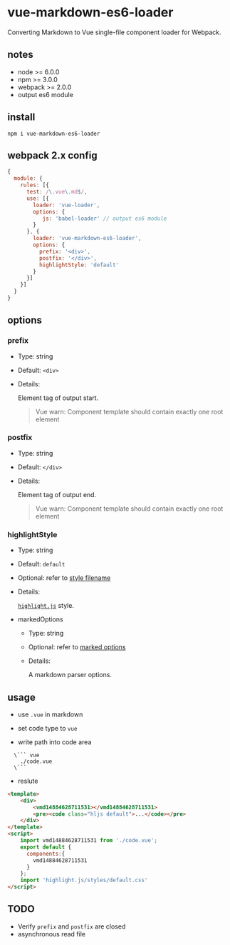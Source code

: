 # vue-markdown-es6-loader

Converting Markdown to Vue single-file component loader for Webpack.

## notes

* node >= 6.0.0
* npm >= 3.0.0
* webpack >= 2.0.0
* output es6 module

## install

``` shell
npm i vue-markdown-es6-loader
```

## webpack 2.x config

```js
{
  module: {
    rules: [{
      test: /\.vue\.md$/,
      use: [{
        loader: 'vue-loader',
        options: {
           js: 'babel-loader' // output es6 module
        }
      }, {
        loader: 'vue-markdown-es6-loader',
        options: {
          prefix: '<div>',
          postfix: '</div>',
          highlightStyle: 'default'
        }
      }]
    }]
  }
}
```

## options

### prefix

  * Type: string
  * Default: `<div>`
  * Details:

    Element tag of output start.

    > Vue warn: Component template should contain exactly one root element


### postfix

  * Type: string
  * Default: `</div>`
  * Details:

    Element tag of output end.

    > Vue warn: Component template should contain exactly one root element

### highlightStyle

  * Type: string
  * Default: `default`
  * Optional: refer to [style filename][2]
  * Details:

    [`highlight.js`][1] style.

* markedOptions

  * Type: string
  * Optional: refer to [marked options][3]
  * Details:

    A markdown parser options.


## usage

*  use `.vue` in markdown

  * set code type to  `vue`
  * write path into code area
```
  \``` vue
    ./code.vue
  \```
```

* reslute

``` html
<template>
    <div>
        <vmd14884628711531></vmd14884628711531>
        <pre><code class="hljs default">...</code></pre>
    </div>
</template>
<script>
    import vmd14884628711531 from './code.vue';
    export default {
      components:{
        vmd14884628711531
      }
    };
    import 'highlight.js/styles/default.css'
</script>
```

## TODO

* Verify `prefix` and `postfix` are closed
* asynchronous read file

[1]: https://github.com/isagalaev/highlight.js
[2]: https://github.com/isagalaev/highlight.js/tree/master/src/styles
[3]: https://github.com/chjj/marked

